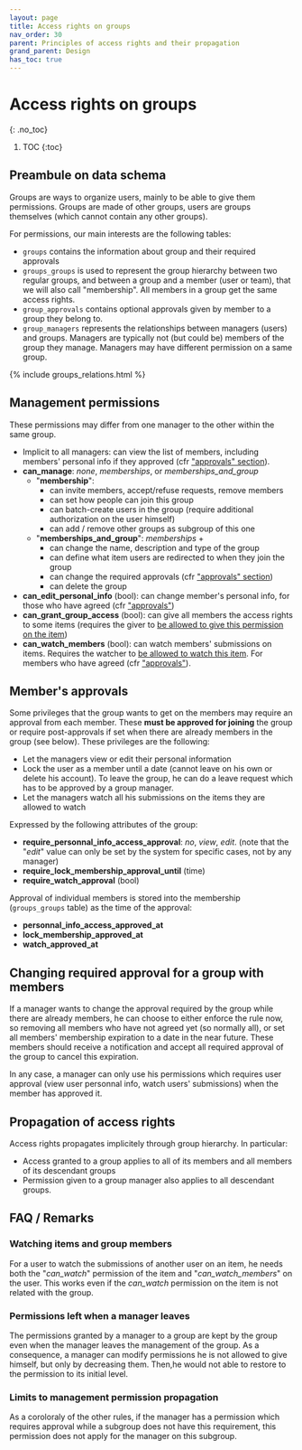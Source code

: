 ```yaml
---
layout: page
title: Access rights on groups
nav_order: 30
parent: Principles of access rights and their propagation
grand_parent: Design
has_toc: true
---
```


# Access rights on groups
{: .no_toc}

1. TOC
{:toc}

## Preambule on data schema

Groups are ways to organize users, mainly to be able to give them permissions. Groups are made of other groups, users are groups themselves (which cannot contain any other groups).

For permissions, our main interests are the following tables:
* `groups` contains the information about group and their required approvals
* `groups_groups` is used to represent the group hierarchy between two regular groups, and between a group and a member (user or team), that we will also call "membership". All members in a group get the same access rights.
* `group_approvals` contains optional approvals given by member to a group they belong to.
* `group_managers` represents the relationships between managers (users) and groups. Managers are typically not (but could be) members of the group they manage. Managers may have different permission on a same group.

<div style="max-width:90%;">{% include groups_relations.html %}</div>

## Management permissions

These permissions may differ from one manager to the other within the same group.

* Implicit to all managers: can view the list of members, including members' personal info if they approved (cfr <a href="#approvals">"approvals" section</a>).
* **can_manage**: *none*, *memberships*, or *memberships_and_group*
  * "**membership**":
     * can invite members, accept/refuse requests, remove members
     * can set how people can join this group
     * can batch-create users in the group (require additional authorization on the user himself)
     * can add / remove other groups as subgroup of this one
  * "**memberships_and_group**": *memberships* +
     * can change the name, description and type of the group
     * can define what item users are redirected to when they join the group
     * can change the required approvals (cfr <a href="#approvals">"approvals" section</a>)
     * can delete the group
* **can_edit_personal_info** (bool): can change member's personal info, for those who have agreed (cfr <a href="#approvals">"approvals"</a>)
* **can_grant_group_access** (bool): can give all members the access rights to some items (requires the giver to <a href="{{ site.url }}{{ site.baseurl }}/design/access-rights/items/">be allowed to give this permission on the item</a>)
* **can_watch_members** (bool): can watch members' submissions on items. Requires the watcher to <a href="{{ site.url }}{{ site.baseurl }}/design/access-rights/items/">be allowed to watch this item</a>. For members who have agreed (cfr <a href="#approvals">"approvals"</a>).

<a name="approvals"></a>

## Member's approvals

Some privileges that the group wants to get on the members may require an approval from each member. These **must be approved for joining** the group or require post-approvals if set when there are already members in the group (see below). These privileges are the following:

* Let the managers view or edit their personal information
* Lock the user as a member until a date (cannot leave on his own or delete his account). To leave the group, he can do a leave request which has to be approved by a group manager.
* Let the managers watch all his submissions on the items they are allowed to watch

Expressed by the following attributes of the group:
* **require_personnal_info_access_approval**: *no*, *view*, *edit*. (note that the "*edit*" value can only be set by the system for specific cases, not by any manager)
* **require_lock_membership_approval_until** (time)
* **require_watch_approval** (bool)

Approval of individual members is stored into the membership (`groups_groups` table) as the time of the approval:
* **personnal_info_access_approved_at**
* **lock_membership_approved_at**
* **watch_approved_at**

## Changing required approval for a group with members

If a manager wants to change the approval required by the group while there are already members, he can choose to either enforce the rule now, so removing all members who have not agreed yet (so normally all), or set all members' membership expiration to a date in the near future. These members should receive a notification and accept all required approval of the group to cancel this expiration.

In any case, a manager can only use his permissions which requires user approval (view user personnal info, watch users' submissions) when the member has approved it.

## Propagation of access rights

Access rights propagates implicitely through group hierarchy. In particular:
* Access granted to a group applies to all of its members and all members of its descendant groups
* Permission given to a group manager also applies to all descendant groups.

## FAQ / Remarks

### Watching items and group members

For a user to watch the submissions of another user on an item, he needs both the "*can_watch*" permission of the item and "*can_watch_members*" on the user. This works even if the *can_watch* permission on the item is not related with the group.

### Permissions left when a manager leaves

The permissions granted by a manager to a group are kept by the group even when the manager leaves the management of the group. As a consequence, a manager can modify permissions he is not allowed to give himself, but only by decreasing them. Then,he would not able to restore to the permission to its initial level.

### Limits to management permission propagation

As a coroloraly of the other rules, if the manager has a permission which requires approval while a subgroup does not have this requirement, this permission does not apply for the manager on this subgroup.
